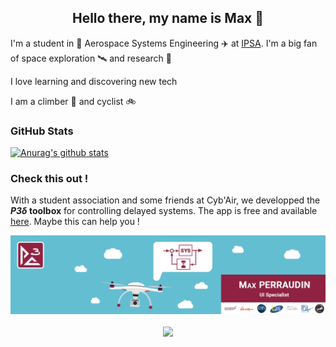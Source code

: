 <h2 align=center> 
Hello there, my name is Max 👋
</h2>

I'm a student in 🚀 Aerospace Systems Engineering ✈️ at [IPSA](https://www.ipsa.fr/). I'm a big fan of space exploration 🛰️ and research 🔭

I love learning and discovering new tech

I am a climber 🧗 and cyclist 🚲

### GitHub Stats

[![Anurag's github stats](https://github-readme-stats.vercel.app/api?username=Keith-Maxwell&count_private=true&show_icons=true&theme=nord&,issues,contribs)](https://github.com/anuraghazra/github-readme-stats)

<!--
[![trophy](https://github-profile-trophy.vercel.app/?username=Keith-Maxwell)](https://github.com/ryo-ma/github-profile-trophy)

[![Top Langs](https://github-readme-stats.vercel.app/api/top-langs/?username=Keith-Maxwell&layout=compact&hide=jupyter%20notebook&theme=nord&)](https://github.com/anuraghazra/github-readme-stats)
-->

### Check this out !

With a student association and some friends at Cyb'Air, we developped the **_P3δ_ toolbox** for controlling delayed systems. The app is free and available [here](https://iboussaa.gitlabpages.inria.fr/partial-pole-placement-via-delay-action/P3d-Home.html). Maybe this can help you !

![P3Delta](/assets/P3Dbanner.png "Banner")

<!--
![visitors](https://visitor-badge.glitch.me/badge?page_id=Keith-Maxwell.Keith-Maxwell)
-->

<div align="center">
<img src="https://komarev.com/ghpvc/?username=Keith-Maxwell&&style=flat-round" align="center" />
</div>  
<!--
[![Visits Badge](https://badges.pufler.dev/visits/Keith-Maxwell/OptiRocket)](https://badges.pufler.dev)
-->
